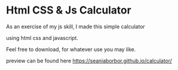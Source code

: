 
# Html CSS & Js Calculator


As an exercise of my js skill, I made this simple calculator 

using html css and javascript. 


Feel free to download, for whatever use you may like.


preview can be found here https://seaniaborbor.github.io/calculator/


